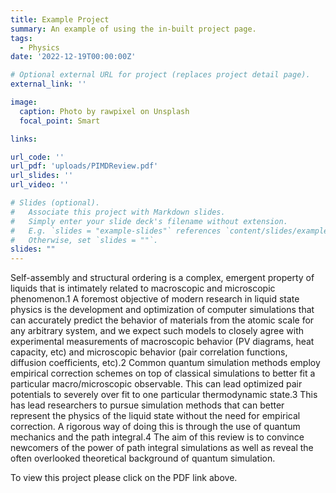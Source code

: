 ```yaml
---
title: Example Project
summary: An example of using the in-built project page.
tags:
  - Physics
date: '2022-12-19T00:00:00Z'

# Optional external URL for project (replaces project detail page).
external_link: ''

image:
  caption: Photo by rawpixel on Unsplash
  focal_point: Smart

links:

url_code: ''
url_pdf: 'uploads/PIMDReview.pdf'
url_slides: ''
url_video: ''

# Slides (optional).
#   Associate this project with Markdown slides.
#   Simply enter your slide deck's filename without extension.
#   E.g. `slides = "example-slides"` references `content/slides/example-slides.md`.
#   Otherwise, set `slides = ""`.
slides: ""
---
```


Self-assembly and structural ordering is a complex, emergent property of liquids that is intimately related to macroscopic and microscopic phenomenon.1 A foremost objective of modern research in liquid state physics is the development and optimization of computer simulations that can accurately predict the behavior of materials from the atomic scale for any arbitrary system, and we expect such models to closely agree with experimental measurements of macroscopic behavior (PV diagrams, heat capacity, etc) and microscopic behavior (pair correlation functions, diffusion coefficients, etc).2 Common quantum simulation methods employ empirical correction schemes on top of classical simulations to better fit a particular macro/microscopic observable. This can lead optimized pair potentials to severely over fit to one particular thermodynamic state.3 This has lead researchers to pursue simulation methods that can better represent the physics of the liquid state without the need for empirical correction. A rigorous way of doing this is through the use of quantum mechanics and the path integral.4 The aim of this review is to convince newcomers of the power of path integral simulations as well as reveal the often overlooked theoretical background of quantum simulation. 

To view this project please click on the PDF link above. 

